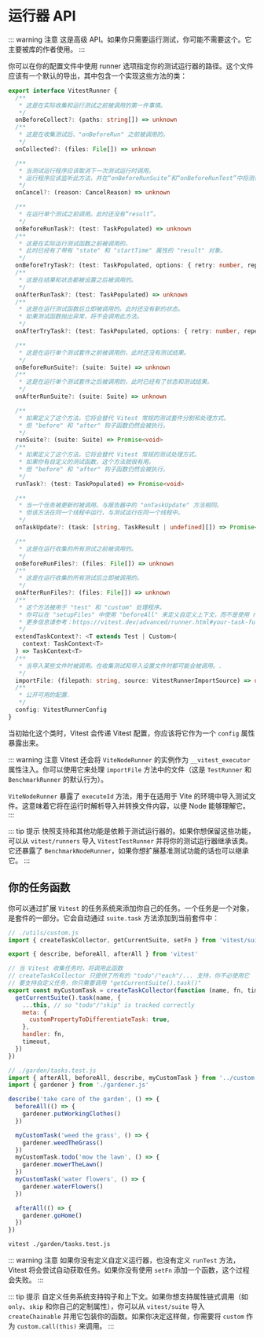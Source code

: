 # 运行器 API

::: warning 注意
这是高级 API。如果你只需要运行测试，你可能不需要这个。它主要被库的作者使用。
:::

你可以在你的配置文件中使用 runner 选项指定你的测试运行器的路径。这个文件应该有一个默认的导出，其中包含一个实现这些方法的类：

```ts
export interface VitestRunner {
  /**
   * 这是在实际收集和运行测试之前被调用的第一件事情。
   */
  onBeforeCollect?: (paths: string[]) => unknown
  /**
   * 这是在收集测试后、"onBeforeRun" 之前被调用的。
   */
  onCollected?: (files: File[]) => unknown

  /**
   * 当测试运行程序应该取消下一次测试运行时调用。
   * 运行程序应该监听此方法，并在“onBeforeRunSuite”和“onBeforeRunTest”中将测试和套件标记为跳过。
   */
  onCancel?: (reason: CancelReason) => unknown

  /**
   * 在运行单个测试之前调用。此时还没有“result”。
   */
  onBeforeRunTask?: (test: TaskPopulated) => unknown
  /**
   * 这是在实际运行测试函数之前被调用的。
   * 此时已经有了带有 "state" 和 "startTime" 属性的 "result" 对象。
   */
  onBeforeTryTask?: (test: TaskPopulated, options: { retry: number, repeats: number }) => unknown
  /**
   * 这是在结果和状态都被设置之后被调用的。
   */
  onAfterRunTask?: (test: TaskPopulated) => unknown
  /**
   * 这是在运行测试函数后立即被调用的。此时还没有新的状态。
   * 如果测试函数抛出异常，将不会调用此方法。
   */
  onAfterTryTask?: (test: TaskPopulated, options: { retry: number, repeats: number }) => unknown

  /**
   * 这是在运行单个测试套件之前被调用的，此时还没有测试结果。
   */
  onBeforeRunSuite?: (suite: Suite) => unknown
  /**
   * 这是在运行单个测试套件之后被调用的，此时已经有了状态和测试结果。
   */
  onAfterRunSuite?: (suite: Suite) => unknown

  /**
   * 如果定义了这个方法，它将会替代 Vitest 常规的测试套件分割和处理方式。
   * 但 "before" 和 "after" 钩子函数仍然会被执行。
   */
  runSuite?: (suite: Suite) => Promise<void>
  /**
   * 如果定义了这个方法，它将会替代 Vitest 常规的测试处理方式。
   * 如果你有自定义的测试函数，这个方法就很有用。
   * 但 "before" 和 "after" 钩子函数仍然会被执行。
   */
  runTask?: (test: TaskPopulated) => Promise<void>

  /**
   * 当一个任务被更新时被调用。与报告器中的 "onTaskUpdate" 方法相同。
   * 但该方法在同一个线程中运行，与测试运行在同一个线程中。
   */
  onTaskUpdate?: (task: [string, TaskResult | undefined][]) => Promise<void>

  /**
   * 这是在运行收集的所有测试之前被调用的。
   */
  onBeforeRunFiles?: (files: File[]) => unknown
  /**
   * 这是在运行收集的所有测试后立即被调用的。
   */
  onAfterRunFiles?: (files: File[]) => unknown
  /**
   * 这个方法被用于 "test" 和 "custom" 处理程序。
   * 你可以在 "setupFiles" 中使用 "beforeAll" 来定义自定义上下文，而不是使用 runner。
   * 更多信息请参考：https://vitest.dev/advanced/runner.html#your-task-function
   */
  extendTaskContext?: <T extends Test | Custom>(
    context: TaskContext<T>
  ) => TaskContext<T>
  /**
   * 当导入某些文件时被调用。在收集测试和导入设置文件时都可能会被调用。.
   */
  importFile: (filepath: string, source: VitestRunnerImportSource) => unknown
  /**
   * 公开可用的配置.
   */
  config: VitestRunnerConfig
}
```

当初始化这个类时，Vitest 会传递 Vitest 配置，你应该将它作为一个 `config` 属性暴露出来。

::: warning 注意
Vitest 还会将 `ViteNodeRunner` 的实例作为 `__vitest_executor` 属性注入。你可以使用它来处理 `importFile` 方法中的文件（这是 `TestRunner` 和 `BenchmarkRunner` 的默认行为）。

`ViteNodeRunner` 暴露了 `executeId` 方法，用于在适用于 Vite 的环境中导入测试文件。这意味着它将在运行时解析导入并转换文件内容，以便 Node 能够理解它。
:::

::: tip 提示
快照支持和其他功能是依赖于测试运行器的。如果你想保留这些功能，可以从 `vitest/runners` 导入 `VitestTestRunner` 并将你的测试运行器继承该类。它还暴露了 `BenchmarkNodeRunner`，如果你想扩展基准测试功能的话也可以继承它。
:::

## 你的任务函数

你可以通过扩展 `Vitest` 的任务系统来添加你自己的任务。一个任务是一个对象，是套件的一部分。它会自动通过 `suite.task` 方法添加到当前套件中：

```js
// ./utils/custom.js
import { createTaskCollector, getCurrentSuite, setFn } from 'vitest/suite'

export { describe, beforeAll, afterAll } from 'vitest'

// 当 Vitest 收集任务时，将调用此函数
// createTaskCollector 只提供了所有的 "todo"/"each"/... 支持，你不必使用它
// 要支持自定义任务，你只需要调用 "getCurrentSuite().task()"
export const myCustomTask = createTaskCollector(function (name, fn, timeout) {
  getCurrentSuite().task(name, {
    ...this, // so "todo"/"skip" is tracked correctly
    meta: {
      customPropertyToDifferentiateTask: true,
    },
    handler: fn,
    timeout,
  })
})
```

```js
// ./garden/tasks.test.js
import { afterAll, beforeAll, describe, myCustomTask } from '../custom.js'
import { gardener } from './gardener.js'

describe('take care of the garden', () => {
  beforeAll(() => {
    gardener.putWorkingClothes()
  })

  myCustomTask('weed the grass', () => {
    gardener.weedTheGrass()
  })
  myCustomTask.todo('mow the lawn', () => {
    gardener.mowerTheLawn()
  })
  myCustomTask('water flowers', () => {
    gardener.waterFlowers()
  })

  afterAll(() => {
    gardener.goHome()
  })
})
```

```bash
vitest ./garden/tasks.test.js
```

::: warning 注意
如果你没有定义自定义运行器，也没有定义 `runTest` 方法，Vitest 将会尝试自动获取任务。如果你没有使用 `setFn` 添加一个函数，这个过程会失败。
:::

::: tip 提示
自定义任务系统支持钩子和上下文。如果你想支持属性链式调用（如 `only`、`skip` 和你自己的定制属性），你可以从 `vitest/suite` 导入 `createChainable` 并用它包装你的函数。如果你决定这样做，你需要将 `custom` 作为 `custom.call(this)` 来调用。
:::
